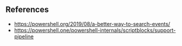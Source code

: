 ## References
* https://powershell.org/2019/08/a-better-way-to-search-events/
* https://powershell.one/powershell-internals/scriptblocks/support-pipeline
